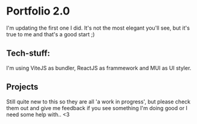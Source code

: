 <!-- @format -->

# Portfolio 2.0

I'm updating the first one I did. It's not the most elegant you'll see, but it's true to me and that's a good start ;)

## Tech-stuff:

I'm using ViteJS as bundler, ReactJS as frammework and MUI as UI styler.

## Projects

Still quite new to this so they are all 'a work in progress', but please check them out and give me feedback if you see something I'm doing good or I need some help with.. <3
